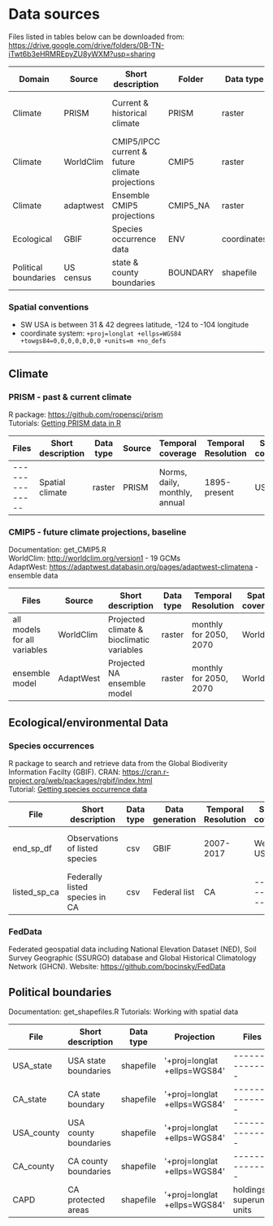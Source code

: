 # Data sources   
Files listed in tables below can be downloaded from: https://drive.google.com/drive/folders/0B-TN-iTwt6b3eHRMREpyZU8yWXM?usp=sharing  

| Domain | Source | Short description | Folder | Data type | Temporal coverage | Temporal Resolution | Spatial coverage | Spatial resolution | Source URL |      
| ---- | ----- | ------------ | -- | ------- | ---------- | ---------- | ----------- | ----- |  ----------------- |  
| Climate | PRISM | Current & historical climate | PRISM | raster | 1895-present | annual, monthly, daily, norms | USA | 4km or 800m | http://prism.oregonstate.edu/ |   
| Climate | WorldClim | CMIP5/IPCC current & future climate projections | CMIP5 | raster | 2050, 2070 | monthly | World | 10, 5, 2.5 min(~4km), 30secs | http://worldclim.org/version1 |   
| Climate | adaptwest | Ensemble CMIP5 projections | CMIP5_NA | raster | 2020, 2050, 2080 | monthly | North America | 1 km | https://adaptwest.databasin.org/pages/adaptwest-climatena |  
| Ecological | GBIF | Species occurrence data | ENV | coordinates | varies | Day | World | lat/long | http://www.gbif.org/ |  
| Political boundaries | US census | state & county boundaries | BOUNDARY | shapefile | -- | -- | USA | -- | ftp://ftp2.census.gov/geo/tiger/TIGER2016/ |   


### Spatial conventions  
+ SW USA is between 31 & 42 degrees latitude, -124 to -104 longitude  
+ coordinate system: `+proj=longlat +ellps=WGS84 +towgs84=0,0,0,0,0,0,0 +units=m +no_defs`  

___________________________   

## Climate 
### PRISM  - past & current climate  
R package: https://github.com/ropensci/prism  
Tutorials: [Getting PRISM data in R](http://rpubs.com/collnell/get_prism)  

| Files | Short description | Data type |  Source | Temporal coverage | Temporal Resolution | Spatial coverage | Spatial resolution | Source URL | 
| -------------- | ----------------- | --------- | --------- | ----------------- | ------------------- | ---------------- | ------------------ | ------------ | 
| -------------- | Spatial climate | raster | PRISM | Norms, daily, monthly, annual | 1895-present | USA | 4km or 800m | http://www.prism.oregonstate.edu/ |  

### CMIP5 - future climate projections, baseline       
Documentation: get_CMIP5.R  
WorldClim: http://worldclim.org/version1 - 19 GCMs     
AdaptWest: https://adaptwest.databasin.org/pages/adaptwest-climatena - ensemble data    

| Files | Source | Short description | Data type |  Temporal Resolution | Spatial coverage | Spatial resolution | Source URL |  
| -------------- | ----------------- | --------- | --------------- | ----------------- | ------------------- | ---------------- | ------------------ |     
| all models for all variables | WorldClim | Projected climate & bioclimatic variables | raster | monthly for 2050, 2070 | World | 2.5min | http://worldclim.org/cmip5_2.5m |   
| ensemble model | AdaptWest | Projected NA ensemble model | raster | monthly for 2050, 2070 | World | 2.5min | http://worldclim.org/cmip5_2.5m |

 
## Ecological/environmental Data  
### Species occurrences  
R package to search and retrieve data from the Global Biodiverity Information Facilty (GBIF).
CRAN: https://cran.r-project.org/web/packages/rgbif/index.html  
Tutorial: [Getting species occurrence data](http://rpubs.com/collnell/get_spdata)  

| File | Short description | Data type | Data generation | Temporal Resolution | Spatial coverage | Spatial resolution | Source URL | 
| ------------------ | ------------------ | ------------------ | ------------------ | ------------------ | ------------------ | ------------------ | ------------------ |  
| end_sp_df | Observations of listed species  | csv | GBIF | 2007-2017 | Western USA | coordinates | ------------------ |  
| listed_sp_ca | Federally listed species in CA | csv | Federal list | CA | ---------------- |  https://ecos.fws.gov/ecp0/reports/species-listed-by-state-report?state=CA&status=listed | ------------------ |   

### FedData
Federated geospatial data including National Elevation Dataset (NED), Soil Survey Geographic (SSURGO) database and Global Historical Climatology Network (GHCN).
Website: https://github.com/bocinsky/FedData

## Political boundaries    
Documentation: get_shapefiles.R
Tutorials: Working with spatial data 

| File | Short description | Data type | Projection | Files | Data generation | Temporal Resolution | Spatial coverage | Spatial resolution | Source URL | 
| -------------- | ----------------- | --------- | --------- | --------------- | ----------------- | ------------------- | ---------------- | ------------------ | ------------ |
| USA_state | USA state boundaries | shapefile | '+proj=longlat +ellps=WGS84' | --------------- | 2016 | --------------- | USA | ------------------ | ftp://ftp2.census.gov/geo/tiger/TIGER2016/STATE/tl_2016_us_state.zip |
| CA_state | CA state boundary | shapefile | '+proj=longlat +ellps=WGS84' | --------------- | 2016 | --------------- | CA | ------------------ | ftp://ftp2.census.gov/geo/tiger/TIGER2016/STATE/tl_2016_us_state.zip |
| USA_county | USA county boundaries | shapefile | '+proj=longlat +ellps=WGS84' | --------------- | 2016 | --------------- | USA | ------------------ | ftp://ftp2.census.gov/geo/tiger/TIGER2016/STATE/tl_2016_us_state.zip |
| CA_county | CA county boundaries | shapefile | '+proj=longlat +ellps=WGS84' | --------------- | 2016 | --------------- | CA | ------------------ | ftp://ftp2.census.gov/geo/tiger/TIGER2016/STATE/tl_2016_us_county.zip | 
| CAPD | CA protected areas | shapefile | '+proj=longlat +ellps=WGS84' | holdings, superunit, units | 2016 | --------------- | CA | ------------------ | --------- | 




